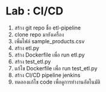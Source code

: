# Lab : CI/CD

1. สร้าง git repo ชื่อ etl-pipeline
2. clone repo มายังเครื่อง
3. เพิ่มไฟล์ sample_products.csv
4. สร้าง etl.py
5. สร้าง Dockerfile เพื่อ run etl.py
7. สร้าง test_etl.py
8. แก้ไข Dockerfile เพื่อ run test_etl.py
9. สร้าง CI/CD pipeline jenkins
10. ทดลองแก้ไข code เพื่อดูการทำงานอัตโนมัติ
